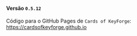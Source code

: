 #### Versão `0.5.12`

Código para o GitHub Pages de `Cards of KeyForge`: https://cardsofkeyforge.github.io
